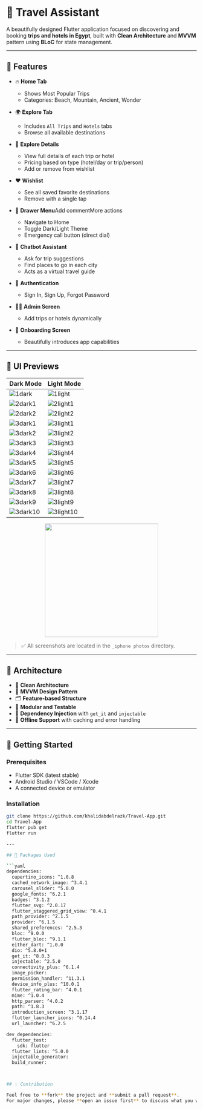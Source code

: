 # 🧳 Travel Assistant

A beautifully designed Flutter application focused on discovering and booking **trips and hotels in Egypt**, built with **Clean Architecture** and **MVVM** pattern using **BLoC** for state management.

---

## 🌟 Features

- 🔥 **Home Tab**
    - Shows Most Popular Trips
    - Categories: Beach, Mountain, Ancient, Wonder

- 🌍 **Explore Tab**
    - Includes `All Trips` and `Hotels` tabs
    - Browse all available destinations

- 🏨 **Explore Details**
  - View full details of each trip or hotel
  - Pricing based on type (hotel/day or trip/person)
  - Add or remove from wishlist

- ❤️ **Wishlist**
  - See all saved favorite destinations
  - Remove with a single tap

- 🧭 **Drawer Menu**Add commentMore actions
  - Navigate to Home
  - Toggle Dark/Light Theme
  - Emergency call button (direct dial)

- 🤖 **Chatbot Assistant**
  - Ask for trip suggestions
  - Find places to go in each city
  - Acts as a virtual travel guide

- 🔐 **Authentication**
  - Sign In, Sign Up, Forgot Password

- 🧑‍💼 **Admin Screen**
  - Add trips or hotels dynamically

- 🚀 **Onboarding Screen**
  - Beautifully introduces app capabilities

---

## 📱 UI Previews

| Dark Mode                                                                 | Light Mode                                                                |
|---------------------------------------------------------------------------|---------------------------------------------------------------------------|
| ![1dark](https://raw.githubusercontent.com/khalidabdelrazk/photos/refs/heads/main/1dark.png)         | ![1light](https://raw.githubusercontent.com/khalidabdelrazk/photos/refs/heads/main/1light.png)         |
| ![2dark1](https://raw.githubusercontent.com/khalidabdelrazk/photos/refs/heads/main/2dark1.png)       | ![2light1](https://raw.githubusercontent.com/khalidabdelrazk/photos/refs/heads/main/2light1.png)       |
| ![2dark2](https://raw.githubusercontent.com/khalidabdelrazk/photos/refs/heads/main/2dark2.png)       | ![2light2](https://raw.githubusercontent.com/khalidabdelrazk/photos/refs/heads/main/2light2.png)       |
| ![3dark1](https://raw.githubusercontent.com/khalidabdelrazk/photos/refs/heads/main/3dark1.png)       | ![3light1](https://raw.githubusercontent.com/khalidabdelrazk/photos/refs/heads/main/3light1.png)       |
| ![3dark2](https://raw.githubusercontent.com/khalidabdelrazk/photos/refs/heads/main/3dark2.png)       | ![3light2](https://raw.githubusercontent.com/khalidabdelrazk/photos/refs/heads/main/3light2.png)       |
| ![3dark3](https://raw.githubusercontent.com/khalidabdelrazk/photos/refs/heads/main/3dark3.png)       | ![3light3](https://raw.githubusercontent.com/khalidabdelrazk/photos/refs/heads/main/3light3.png)       |
| ![3dark4](https://raw.githubusercontent.com/khalidabdelrazk/photos/refs/heads/main/3dark4.png)       | ![3light4](https://raw.githubusercontent.com/khalidabdelrazk/photos/refs/heads/main/3light4.png)       |
| ![3dark5](https://raw.githubusercontent.com/khalidabdelrazk/photos/refs/heads/main/3dark5.png)       | ![3light5](https://raw.githubusercontent.com/khalidabdelrazk/photos/refs/heads/main/3light5.png)       |
| ![3dark6](https://raw.githubusercontent.com/khalidabdelrazk/photos/refs/heads/main/3dark6.png)       | ![3light6](https://raw.githubusercontent.com/khalidabdelrazk/photos/refs/heads/main/3light6.png)       |
| ![3dark7](https://raw.githubusercontent.com/khalidabdelrazk/photos/refs/heads/main/3dark7.png)       | ![3light7](https://raw.githubusercontent.com/khalidabdelrazk/photos/refs/heads/main/3light7.png)       |
| ![3dark8](https://raw.githubusercontent.com/khalidabdelrazk/photos/refs/heads/main/3dark8.png)       | ![3light8](https://raw.githubusercontent.com/khalidabdelrazk/photos/refs/heads/main/3light8.png)       |
| ![3dark9](https://raw.githubusercontent.com/khalidabdelrazk/photos/refs/heads/main/3dark9.png)       | ![3light9](https://raw.githubusercontent.com/khalidabdelrazk/photos/refs/heads/main/3light9.png)       |
| ![3dark10](https://raw.githubusercontent.com/khalidabdelrazk/photos/refs/heads/main/3dark10.png)     | ![3light10](https://raw.githubusercontent.com/khalidabdelrazk/photos/refs/heads/main/3light10.png)     |
<div align="center">
  <img src="https://raw.githubusercontent.com/khalidabdelrazk/photos/refs/heads/main/final.png" width="300" alt=" "/>
</div>

> ✅ All screenshots are located in the `_iphone photos` directory.

---

## 🧠 Architecture

- 🧱 **Clean Architecture**
- 🎯 **MVVM Design Pattern**
- 🗂 **Feature-based Structure**
- 🧪 **Modular and Testable**
- 🧪 **Dependency Injection** with `get_it` and `injectable`
- 🔄 **Offline Support** with caching and error handling

---

## 🚀 Getting Started

### Prerequisites

- Flutter SDK (latest stable)
- Android Studio / VSCode / Xcode
- A connected device or emulator

### Installation

```bash
git clone https://github.com/khalidabdelrazk/Travel-App.git
cd Travel-App
flutter pub get
flutter run

---

## 🧩 Packages Used

```yaml
dependencies:
  cupertino_icons: ^1.0.8
  cached_network_image: ^3.4.1
  carousel_slider: ^5.0.0
  google_fonts: ^6.2.1
  badges: ^3.1.2
  flutter_svg: ^2.0.17
  flutter_staggered_grid_view: ^0.4.1
  path_provider: ^2.1.5
  provider: ^6.1.5
  shared_preferences: ^2.5.3
  bloc: ^9.0.0
  flutter_bloc: ^9.1.1
  either_dart: ^1.0.0
  dio: ^5.8.0+1
  get_it: ^8.0.3
  injectable: ^2.5.0
  connectivity_plus: ^6.1.4
  image_picker:
  permission_handler: ^11.3.1
  device_info_plus: ^10.0.1
  flutter_rating_bar: ^4.0.1
  mime: ^1.0.4
  http_parser: ^4.0.2
  path: ^1.8.3
  introduction_screen: ^3.1.17
  flutter_launcher_icons: ^0.14.4
  url_launcher: ^6.2.5

dev_dependencies:
  flutter_test:
    sdk: flutter
  flutter_lints: ^5.0.0
  injectable_generator:
  build_runner:



## 💡 Contribution

Feel free to **fork** the project and **submit a pull request**.  
For major changes, please **open an issue first** to discuss what you would like to change.
